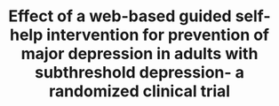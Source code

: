 --- 
abstract: '' 
authors: 
 - buntrock
 -  admin
 -  D Lehr
 -  F Smit
 -  H Riper
 -  M Berking
 -  P Cuijpers
doi: '' 
featured: false 
publication: '*Jama*, 21' 
publication_short: '' 
publishDate: '2016-01-01' 
title: 'Effect of a web-based guided self-help intervention for prevention of major depression in adults with subthreshold depression- a randomized clinical trial' 
url_code: '' 
url_dataset: '' 
url_pdf: '' 
url_poster: '' 
url_project: '' 
url_slides: '' 
url_source: '' 
url_video: '' 
---